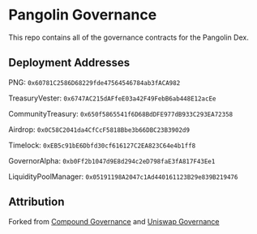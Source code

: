 # Pangolin Governance

This repo contains all of the governance contracts for the Pangolin Dex.

## Deployment Addresses

PNG: `0x60781C2586D68229fde47564546784ab3fACA982`

TreasuryVester: `0x6747AC215dAFfeE03a42F49FebB6ab448E12acEe`

CommunityTreasury: `0x650f5865541f6D68BdDFE977dB933C293EA72358`

Airdrop:           `0x0C58C2041da4CfCcF5818Bbe3b66DBC23B3902d9`

Timelock:          `0xEB5c91bE6Dbfd30cf616127C2EA823C64e4b1ff8`

GovernorAlpha:     `0xb0Ff2b1047d9E8d294c2eD798faE3fA817F43Ee1`

LiquidityPoolManager:         `0x05191198A2047c1Ad440161123B29e839B219476`

## Attribution

Forked from
[Compound Governance](https://github.com/compound-finance/compound-protocol/tree/v2.8.1) and [Uniswap Governance](https://github.com/Uniswap/governance)

